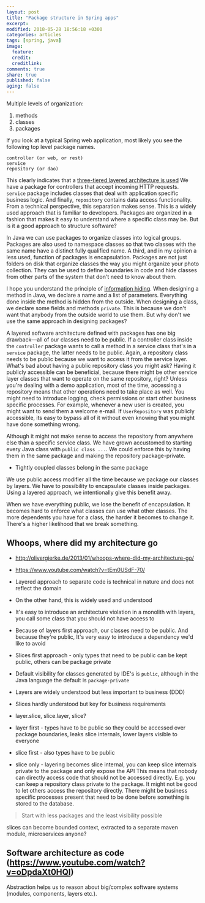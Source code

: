 ```yaml
---
layout: post
title: "Package structure in Spring apps"
excerpt:
modified: 2018-05-28 18:56:18 +0300
categories: articles
tags: [spring, java]
image:
  feature:
  credit:
  creditlink:
comments: true
share: true
published: false
aging: false
---
```


Multiple levels of organization:
1) methods
2) classes
3) packages

If you look at a typical Spring web application, most likely you see the following top level package names.

```
controller (or web, or rest)
service
repository (or dao)
```

This clearly indicates that a [three-tiered layered architecture is used](https://en.wikipedia.org/wiki/Multitier_architecture#Three-tier_architecture "Three-tier architecture")
We have a package for controllers that accept incoming HTTP requests.
`service` package includes classes that deal with application specific business logic.
And finally, `repository` contains data access functionality.
From a technical perspective, this separation makes sense.
This is a widely used approach that is familiar to developers.
Packages are organized in a fashion that makes it easy to understand where a specific class may be.
But is it a good approach to structure software?

In Java we can use packages to organize classes into logical groups.
Packages are also used to namespace classes so that two classes with the same name have a distinct fully qualified name.
A third, and in my opinion a less used, function of packages is encapsulation.
Packages are not just folders on disk that organize classes the way you might organize your photo collection.
They can be used to define boundaries in code and hide classes from other parts of the system that don't need to know about them.

I hope you understand the principle of [information hiding](https://en.wikipedia.org/wiki/Information_hiding "Information hiding").
When designing a method in Java, we declare a name and a list of parameters.
Everything done inside the method is hidden from the outside.
When designing a class, we declare some fields and methods `private`.
This is because we don't want that anybody from the outside world to use them.
But why don't we use the same approach in designing packages?

A layered software architecture defined with packages has one big drawback—all of our classes need to be public.
If a controller class inside the `controller` package wants to call a method in a service class that's in a `service` package, the latter needs to be public.
Again, a repository class needs to be public because we want to access it from the service layer.
What's bad about having a public repository class you might ask?
Having it publicly accessible can be beneficial, because there might be other service layer classes that want to operate on the same repository, right?
Unless you're dealing with a demo application, most of the time, accessing a repository means that other operations need to take place as well.
You might need to introduce logging, check permissions or start other business specific processes.
For example, whenever a new user is created, you might want to send them a welcome e-mail.
If `UserRepository` was publicly accessible, its easy to bypass all of it without even knowing that you might have done something wrong.

Although it might not make sense to access the repository from anywhere else than a specific service class.
We have grown accustomed to starting every Java class with `public class ...`.
We could enforce this by having them in the same package and making the repository package-private.

* Tightly coupled classes belong in the same package

We use public access modifier all the time because we package our classes by layers.
We have to possibility to encapsulate classes inside packages.
Using a layered approach, we intentionally give this benefit away.

When we have everything public, we lose the benefit of encapsulation.
It becomes hard to enforce what classes can use what other classes.
The more dependents you have for a class, the harder it becomes to change it.
There's a higher likelihood that we break something.

## Whoops, where did my architecture go
* http://olivergierke.de/2013/01/whoops-where-did-my-architecture-go/
* https://www.youtube.com/watch?v=tEm0USdF-70/

* Layered approach to separate code is technical in nature and does not reflect the domain
* On the other hand, this is widely used and understood
* It's easy to introduce an architecture violation in a monolith with layers, you call some class that you should not have access to
* Because of layers first approach, our classes need to be public. And because they're public, It's very easy to introduce a dependency we'd like to avoid
* Slices first approach - only types that need to be public can be kept public, others can be package private
* Default visibility for classes generated by IDE's is `public`, although in the Java language the default is `package-private`

* Layers are widely understood but less important to business (DDD)
* Slices hardly understood but key for business requirements

* layer.slice, slice.layer, slice?
* layer first - types have to be public so they could be accessed over package boundaries, leaks slice internals, lower layers visible to everyone
* slice first - also types have to be public
* slice only - layering becomes slice internal, you can keep slice internals private to the package and only expose the API
This means that nobody can directly access code that should not be accessed directly.
E.g. you can keep a repository class private to the package.
It might not be good to let others access the repository directly.
There might be business specific processes present that need to be done before something is stored to the database.

> Start with less packages and the least visibility possible

slices can become bounded context, extracted to a separate maven module, microservices anyone?



## Software architecture as code (https://www.youtube.com/watch?v=oDpdaXt0HQI)

Abstraction helps us to reason about big/complex software systems (modules, components, layers etc.).
